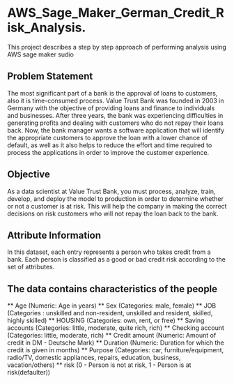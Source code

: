# AWS_Sage_Maker_German_Credit_Risk_Analysis.

This project describes a step by step approach of performing analysis using AWS sage maker sudio
## Problem Statement
The most significant part of a bank is the approval of loans to customers, also it is time-consumed process. Value Trust Bank was founded in 2003 in Germany with the objective of providing loans and finance to individuals and businesses. After three years, the bank was experiencing difficulties in generating profits and dealing with customers who do not repay their loans back. Now, the bank manager wants a software application that will identify the appropriate customers to approve the loan with a lower chance of default, as well as it also helps to reduce the effort and time required to process the applications in order to improve the customer experience.

## Objective
As a data scientist at Value Trust Bank, you must process, analyze, train, develop, and deploy the model to production in order to determine whether or not a customer is at risk. This will help the company in making the correct decisions on risk customers who will not repay the loan back to the bank.

## Attribute Information
In this dataset, each entry represents a person who takes credit from a bank. Each person is classified as a good or bad credit risk according to the set of attributes.

## The data contains characteristics of the people

** Age (Numeric: Age in years)
** Sex (Categories: male, female)
** JOB (Categories : unskilled and non-resident,  unskilled and resident, skilled, highly skilled)
** HOUSING (Categories: own, rent, or free)
** Saving accounts (Categories: little, moderate, quite rich, rich)
** Checking account (Categories: little, moderate, rich)
** Credit amount (Numeric: Amount of credit in DM - Deutsche Mark)
** Duration (Numeric: Duration for which the credit is given in months)
** Purpose (Categories: car, furniture/equipment, radio/TV, domestic appliances, repairs, education, business, vacation/others)
** risk (0 - Person is not at risk, 1 - Person is at risk(defaulter))
